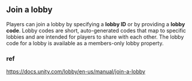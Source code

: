 ## Join a lobby
Players can join a lobby by specifying a **lobby ID** or by providing a **lobby code**. Lobby codes are short, auto-generated codes that map to specific lobbies and are intended for players to share with each other. The lobby code for a lobby is available as a members-only lobby property.




### ref 
https://docs.unity.com/lobby/en-us/manual/join-a-lobby
